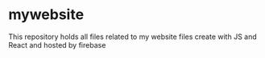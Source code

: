 # mywebsite
This repository holds all files related to my website files create with JS and React and hosted by firebase
